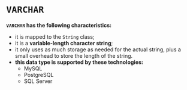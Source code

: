 # `VARCHAR`
**`VARCHAR` has the following characteristics:**
- it is mapped to the `String` class;
- it is a **variable-length character string**;
- it only uses as much storage as
needed for the actual string, plus a small overhead
to store the length of the string.
- **this data type is supported by these technologies:**
  - MySQL
  - PostgreSQL
  - SQL Server
